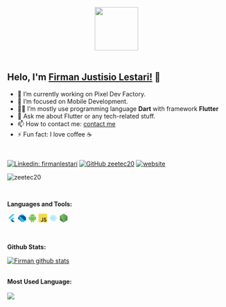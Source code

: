 <div align="center">
  <img src="http://38.media.tumblr.com/d30fe069cc48e11eeb31ae08293a159e/tumblr_nbtdxg9d6n1szf0nzo1_250.gif" width="100" height="100">
</div>

<br>

## Helo, I'm [Firman Justisio Lestari!](https://firmanlestari.vercel.app/) 👋

- 🔭 I’m currently working on Pixel Dev Factory.
- 🌱 I’m focused on Mobile Development.
- 👨‍💻 I’m mostly use programming language <b>Dart</b> with framework <b>Flutter</b>
- 💬 Ask me about Flutter or any tech-related stuff.
- 📫 How to contact me: [contact me](https://firmanlestari.vercel.app/about)
- ⚡ Fun fact: I love coffee ☕

<br>

[![Linkedin: firmanlestari](https://img.shields.io/badge/-firmanlestari-blue?style=flat-square&logo=Linkedin&logoColor=white&link=https://www.linkedin.com/in/firmanlestari/)](https://www.linkedin.com/in/firmanlestari/)
[![GitHub zeetec20](https://img.shields.io/github/followers/zeetec20?label=follow&style=social)](https://github.com/zeetec20)
[![website](https://img.shields.io/badge/PortfolioWebsite-firmanlestari.vercel.app-2648ff?style=flat-square&logo=google-chrome)](https://firmanlestari.vercel.app/)

<p align="left"> <img src="https://komarev.com/ghpvc/?username=zeetec20&label=Views&color=blue&style=plastic" alt="zeetec20" /> </p>

<br>

**Languages and Tools:**  

<code><img height="20" src="https://raw.githubusercontent.com/github/explore/80688e429a7d4ef2fca1e82350fe8e3517d3494d/topics/flutter/flutter.png"></code>
<code><img height="20" src="https://raw.githubusercontent.com/github/explore/80688e429a7d4ef2fca1e82350fe8e3517d3494d/topics/dart/dart.png"></code>
<code><img height="20" src="https://raw.githubusercontent.com/github/explore/80688e429a7d4ef2fca1e82350fe8e3517d3494d/topics/android/android.png"></code>
<code><img height="20" src="https://raw.githubusercontent.com/github/explore/80688e429a7d4ef2fca1e82350fe8e3517d3494d/topics/javascript/javascript.png"></code>
<code><img height="20" src="https://raw.githubusercontent.com/github/explore/80688e429a7d4ef2fca1e82350fe8e3517d3494d/topics/react/react.png"></code>
<code><img height="20" src="https://raw.githubusercontent.com/github/explore/80688e429a7d4ef2fca1e82350fe8e3517d3494d/topics/nodejs/nodejs.png"></code>    

<br>

**Github Stats:**

<a href="https://github.com/zeetec20">
  <img align="center" src="https://github-readme-stats.vercel.app/api?username=zeetec20&show_icons=true&theme=light&line_height=27" alt="Firman github stats"/>
</a>
<br>
<br>

**Most Used Language:**

<a href="https://github.com/zeetec20">
  <img align="center" src="https://github-readme-stats.vercel.app/api/top-langs/?username=zeetec20&theme=light&hide_langs_below=1" />
</a>
